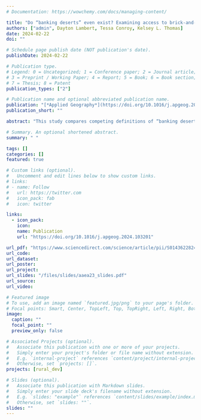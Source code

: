 ```yaml
---
# Documentation: https://wowchemy.com/docs/managing-content/

title: "Do “banking deserts” even exist? Examining access to brick-and-mortar financial institutions in the continental United States"
authors: ["admin", Dayton Lambert, Tessa Conroy, Kelsey L. Thomas]
date: 2024-02-22
doi: ""

# Schedule page publish date (NOT publication's date).
publishDate: 2024-02-22

# Publication type.
# Legend: 0 = Uncategorized; 1 = Conference paper; 2 = Journal article;
# 3 = Preprint / Working Paper; 4 = Report; 5 = Book; 6 = Book section;
# 7 = Thesis; 8 = Patent
publication_types: ["2"]

# Publication name and optional abbreviated publication name.
publication: "[*Applied Geography*](https://doi.org/10.1016/j.apgeog.2024.103201)"
publication_short: ""

abstract: "This study compares competing definitions of “banking deserts” and their applicability in characterizing access to physical financial institutions such as banks, credit unions, or farm credit lenders. Geostatistical techniques are used to locate and spatially analyze financial institutions in census tracts across the lower 48 United States. Logistic regression is used to identify the demographic, economic, and geographic determinants of access to financial institutions. Mapping results indicate that a significant majority of the U.S. population resides near at least one financial institution, challenging the suitability of the “desert” metaphor. Regression models instead measure the extent to which brick-and-mortar financial institutions serve a given area, finding that poverty, lower educational attainment, and lower population density, were consistently associated with being underserved by financial institutions."

# Summary. An optional shortened abstract.
summary: " "

tags: []
categories: []
featured: true

# Custom links (optional).
#   Uncomment and edit lines below to show custom links.
# links:
# - name: Follow
#   url: https://twitter.com
#   icon_pack: fab
#   icon: twitter

links:
  - icon_pack:
    icon:
    name: Publication
    url: "https://doi.org/10.1016/j.apgeog.2024.103201"

url_pdf: "https://www.sciencedirect.com/science/article/pii/S0143622824000067/pdfft"
url_code:
url_dataset:
url_poster:
url_project:
url_slides: "/files/slides/aaea23_slides.pdf"
url_source:
url_video:

# Featured image
# To use, add an image named `featured.jpg/png` to your page's folder.
# Focal points: Smart, Center, TopLeft, Top, TopRight, Left, Right, BottomLeft, Bottom, BottomRight.
image:
  caption: ""
  focal_point: ""
  preview_only: false

# Associated Projects (optional).
#   Associate this publication with one or more of your projects.
#   Simply enter your project's folder or file name without extension.
#   E.g. `internal-project` references `content/project/internal-project/index.md`.
#   Otherwise, set `projects: []`.
projects: [rural_dev]

# Slides (optional).
#   Associate this publication with Markdown slides.
#   Simply enter your slide deck's filename without extension.
#   E.g. `slides: "example"` references `content/slides/example/index.md`.
#   Otherwise, set `slides: ""`.
slides: ""
---
```

